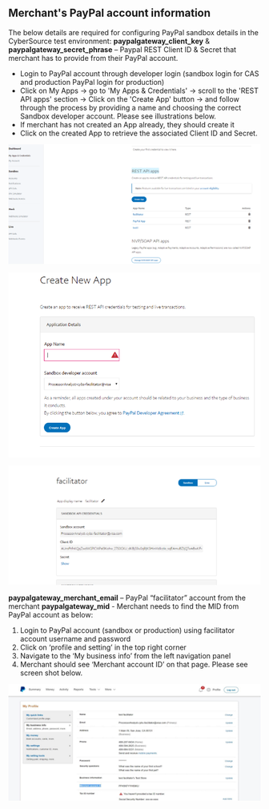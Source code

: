 ## Merchant's PayPal account information

The below details are required for configuring PayPal sandbox details in the CyberSource test environment:
**paypalgateway_client_key** & **paypalgateway_secret_phrase** – Paypal REST Client ID & Secret that merchant has to provide from their PayPal account.
- Login to PayPal account through developer login (sandbox login for CAS and production PayPal login for production)
- Click on My Apps -> go to 'My Apps & Credentials' -> scroll to the 'REST API apps' section -> Click on the 'Create App' button -> and follow through the process by providing a name and choosing the correct Sandbox developer account. Please see illustrations below.
- If merchant has not created an App already, they should create it
- Click on the created App to retrieve the associated Client ID and Secret.

![](Images/Merchant_PayPal_Account_Information_1.png)

![](Images/Merchant_PayPal_Account_Information_2.png)

![](Images/Merchant_PayPal_Account_Information_3.png)

**paypalgateway_merchant_email** – PayPal “facilitator” account from the merchant
**paypalgateway_mid** - Merchant needs to find the MID from PayPal account as below:
1.	Login to PayPal account (sandbox or production) using facilitator account username and password
2.	Click on ‘profile and setting’ in the top right corner
3.	Navigate to the ‘My business info’ from the left navigation panel
4.	Merchant should see ‘Merchant account ID’ on that page. Please see screen shot below.

![](Images/Merchant_PayPal_Account_Information_4.png)

